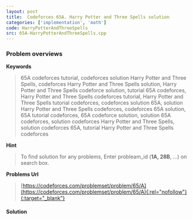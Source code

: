 ```yaml
---
layout: post
title:  Codeforces 65A. Harry Potter and Three Spells solution
categories: ['implementation', 'math']
code: HarryPotterAndThreeSpells
src: 65A-HarryPotterAndThreeSpells.cpp
---
```

### **Problem overviews**

**Keywords**
> 65A codeforces tutorial, codeforces solution Harry Potter and Three Spells, codeforces Harry Potter and Three Spells solution, Harry Potter and Three Spells codeforce solution, tutorial 65A codeforces, Harry Potter and Three Spells codeforces tutorial, Harry Potter and Three Spells tutorial codeforces, codeforces solution 65A, solution Harry Potter and Three Spells codeforces, codeforces 65A solution, 65A tutorial codeforces, 65A codeforce solution, solution 65A codeforces, solution codeforces Harry Potter and Three Spells, solution codeforces 65A, tutorial Harry Potter and Three Spells codeforces

**Hint**
> To find solution for any problems, Enter probleam_id (**1A, 28B**, ...) on search box. 

**Problems Url**
> [https://codeforces.com/problemset/problem/65/A](https://codeforces.com/problemset/problem/65/A){:rel="nofollow"}{:target="_blank"}

#### **Solution**



